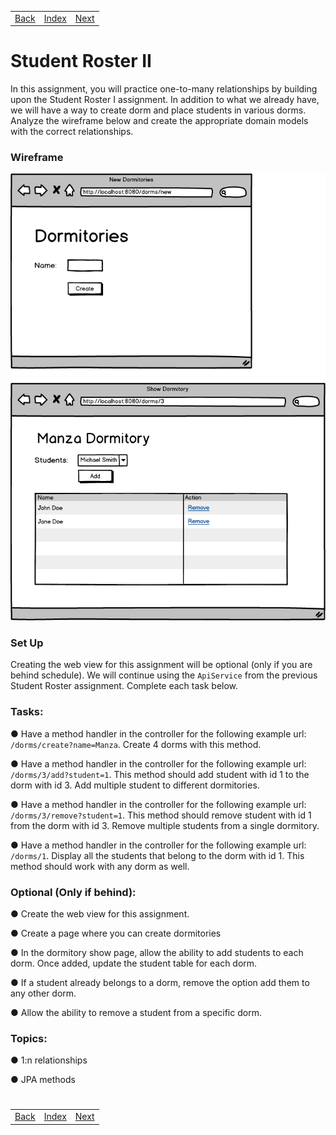 <table width="100%">
    <tr>
        <td><a href="">Back</a></td>
        <td><a href="../../Index.md">Index</a></td>
        <td><a href="">Next</a></td>
    </tr>
</table>

#

#   Student Roster II
In this assignment, you will practice one-to-many relationships by building upon the Student Roster I assignment. In addition to what we already have, we will have a way to create dorm and place students in various dorms. Analyze the wireframe below and create the appropriate domain models with the correct relationships.

### __Wireframe__
<img src="./../../000_img/dorms.png">

### __Set Up__
Creating the web view for this assignment will be optional (only if you are behind schedule). We will continue using the `ApiService` from the previous Student Roster assignment. Complete each task below.

### __Tasks:__
● Have a method handler in the controller for the following example url: `/dorms/create?name=Manza`. Create 4 dorms with this method.

● Have a method handler in the controller for the following example url: `/dorms/3/add?student=1`. This method should add student with id 1 to the dorm with id 3. Add multiple student to different dormitories.

● Have a method handler in the controller for the following example url: `/dorms/3/remove?student=1`. This method should remove student with id 1 from the dorm with id 3. Remove multiple students from a single dormitory.

● Have a method handler in the controller for the following example url: `/dorms/1`. Display all the students that belong to the dorm with id 1. This method should work with any dorm as well.

### __Optional (Only if behind):__
● Create the web view for this assignment.

● Create a page where you can create dormitories

● In the dormitory show page, allow the ability to add students to each dorm. Once added, update the student table for each dorm.

● If a student already belongs to a dorm, remove the option add them to any other dorm.

● Allow the ability to remove a student from a specific dorm.

### __Topics:__
● 1:n relationships

● JPA methods

#

[]()
<table width="100%">
    <tr>
        <td><a href="">Back</a></td>
        <td><a href="../../Index.md">Index</a></td>
        <td><a href="">Next</a></td>
    </tr>
</table>